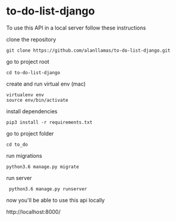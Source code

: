 # to-do-list-django

To use this API in a local server follow these instructions

clone the repository

```
git clone https://github.com/alanllamas/to-do-list-django.git
``` 
go to project root
````
cd to-do-list-django
````
create and run virtual env (mac)

````
virtualenv env
source env/bin/activate

````
 install dependencies
 
 ````
 pip3 install -r requirements.txt 
 ````
 go to project folder
 
 ````
 cd to_do
 ````
 
run migrations

````
python3.6 manage.py migrate
````

run server

````
 python3.6 manage.py runserver
````

now you'll be able to use this api locally 

http://localhost:8000/
 
